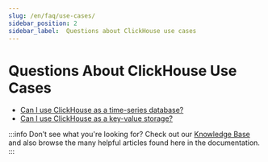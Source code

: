 ```yaml
---
slug: /en/faq/use-cases/
sidebar_position: 2
sidebar_label:  Questions about ClickHouse use cases
---
```


# Questions About ClickHouse Use Cases

-   [Can I use ClickHouse as a time-series database?](time-series.md)
-   [Can I use ClickHouse as a key-value storage?](key-value.md)

:::info Don’t see what you're looking for?
Check out our [Knowledge Base](knowledgebase) and also browse the many helpful articles found here in the documentation.
:::

